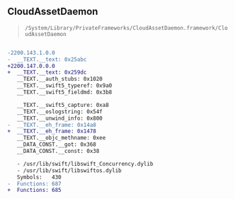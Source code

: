 ## CloudAssetDaemon

> `/System/Library/PrivateFrameworks/CloudAssetDaemon.framework/CloudAssetDaemon`

```diff

-2200.143.1.0.0
-  __TEXT.__text: 0x25abc
+2200.147.0.0.0
+  __TEXT.__text: 0x259dc
   __TEXT.__auth_stubs: 0x1020
   __TEXT.__swift5_typeref: 0x9a0
   __TEXT.__swift5_fieldmd: 0x3b8

   __TEXT.__swift5_capture: 0xa8
   __TEXT.__oslogstring: 0x54f
   __TEXT.__unwind_info: 0x800
-  __TEXT.__eh_frame: 0x14a8
+  __TEXT.__eh_frame: 0x1478
   __TEXT.__objc_methname: 0xee
   __DATA_CONST.__got: 0x368
   __DATA_CONST.__const: 0x38

   - /usr/lib/swift/libswift_Concurrency.dylib
   - /usr/lib/swift/libswiftos.dylib
   Symbols:   430
-  Functions: 687
+  Functions: 685
 

```

